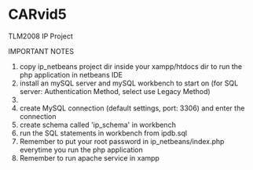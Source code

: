 # CARvid5
TLM2008 IP Project

IMPORTANT NOTES

1) copy ip_netbeans project dir inside your xampp/htdocs dir to run the php application in netbeans IDE
2) install an mySQL server and mySQL workbench to start on (for SQL server: Authentication Method, select use Legacy Method)
3)
4) create MySQL connection (default settings, port: 3306) and enter the connection
5) create schema called 'ip_schema' in workbench
6) run the SQL statements in workbench from ipdb.sql
7) Remember to put your root password in ip_netbeans/index.php everytime you run the php application
8) Remember to run apache service in xampp